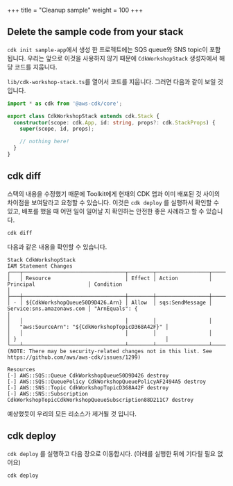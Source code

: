 +++
title = "Cleanup sample"
weight = 100
+++

## Delete the sample code from your stack

`cdk init sample-app`에서 생성 한 프로젝트에는 SQS queue와 SNS topic이 포함됩니다. 우리는 앞으로 이것을 사용하지 않기 때문에 `CdkWorkshopStack` 생성자에서 해당 코드를 지웁니다.

 `lib/cdk-workshop-stack.ts`를 열어서 코드를 지웁니다. 그러면 다음과 같이 보일 것 입니다.

```ts
import * as cdk from '@aws-cdk/core';

export class CdkWorkshopStack extends cdk.Stack {
  constructor(scope: cdk.App, id: string, props?: cdk.StackProps) {
    super(scope, id, props);

    // nothing here!
  }
}
```

## cdk diff

스택의 내용을 수정했기 때문에 Toolkit에게 현재의 CDK 앱과 이미 배포된 것 사이의 차이점을 보여달라고 요청할 수 있습니다. 이것은 `cdk deploy` 를 실행하서 확인할 수 있고, 배포를 했을 때 어떤 일이 일어날 지 확인하는 안전한 좋은 사례라고 할 수 있습니다.

```
cdk diff
```

다음과 같은 내용을 확인할 수 있습니다.

```
Stack CdkWorkshopStack
IAM Statement Changes
┌───┬─────────────────────────────────┬────────┬─────────────────┬───────────────────────────┬──────────────────────────────────────────────────┐
│   │ Resource                        │ Effect │ Action          │ Principal                 │ Condition                                        │
├───┼─────────────────────────────────┼────────┼─────────────────┼───────────────────────────┼──────────────────────────────────────────────────┤
│ - │ ${CdkWorkshopQueue50D9D426.Arn} │ Allow  │ sqs:SendMessage │ Service:sns.amazonaws.com │ "ArnEquals": {                                   │
│   │                                 │        │                 │                           │   "aws:SourceArn": "${CdkWorkshopTopicD368A42F}" │
│   │                                 │        │                 │                           │ }                                                │
└───┴─────────────────────────────────┴────────┴─────────────────┴───────────────────────────┴──────────────────────────────────────────────────┘
(NOTE: There may be security-related changes not in this list. See https://github.com/aws/aws-cdk/issues/1299)

Resources
[-] AWS::SQS::Queue CdkWorkshopQueue50D9D426 destroy
[-] AWS::SQS::QueuePolicy CdkWorkshopQueuePolicyAF2494A5 destroy
[-] AWS::SNS::Topic CdkWorkshopTopicD368A42F destroy
[-] AWS::SNS::Subscription CdkWorkshopTopicCdkWorkshopQueueSubscription88D211C7 destroy
```

예상했듯이 우리의 모든 리소스가 제거될 것 입니다.

## cdk deploy

`cdk deploy` 를 실행하고 다음 장으로 이동합시다. (아래를 실행한 뒤에 기다릴 필요 없어요)

```
cdk deploy
```


